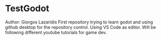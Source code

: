 # TestGodot
 Author: Giorgos Lazaridis
 First repository trying to learn godot and using github desktop for the repository control. Using VS Code as editor.
 Will be following different youtube tutorials for game dev.
